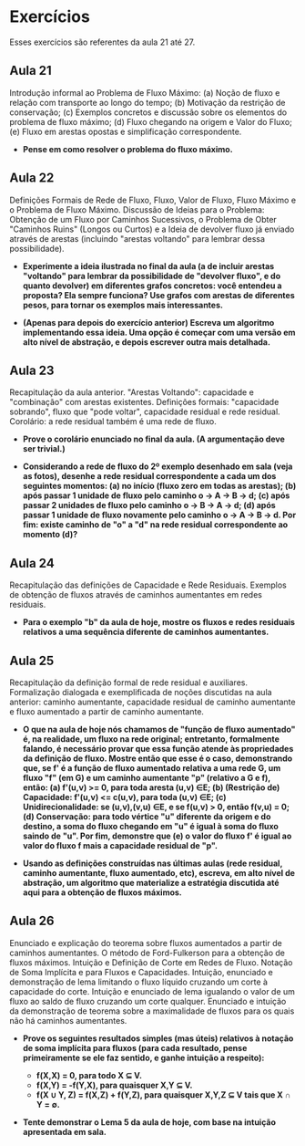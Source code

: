 # Exercícios

Esses exercícios são referentes da aula 21 até 27.

## Aula 21

Introdução informal ao Problema de Fluxo Máximo: (a) Noção de fluxo e relação com transporte ao longo do tempo; (b) Motivação da restrição de conservação; (c) Exemplos concretos e discussão sobre os elementos do problema de fluxo máximo; (d) Fluxo chegando na origem e Valor do Fluxo; (e) Fluxo em arestas opostas e simplificação correspondente.

- **Pense em como resolver o problema do fluxo máximo.**

## Aula 22

Definições Formais de Rede de Fluxo, Fluxo, Valor de Fluxo, Fluxo Máximo e o Problema de Fluxo Máximo.
Discussão de Ideias para o Problema: Obtenção de um Fluxo por Caminhos Sucessivos, o Problema de Obter "Caminhos Ruins" (Longos ou Curtos) e a Ideia de devolver fluxo já enviado através de arestas (incluindo "arestas voltando" para lembrar dessa possibilidade).

- **Experimente a ideia ilustrada no final da aula (a de incluir arestas "voltando" para lembrar da possibilidade de "devolver fluxo", e do quanto devolver) em diferentes grafos concretos: você entendeu a proposta? Ela sempre funciona? Use grafos com arestas de diferentes pesos, para tornar os exemplos mais interessantes.**

- **(Apenas para depois do exercício anterior) Escreva um algoritmo implementando essa ideia. Uma opção é começar com uma versão em alto nível de abstração, e depois escrever outra mais detalhada.**

## Aula 23

Recapitulação da aula anterior.
"Arestas Voltando": capacidade e "combinação" com arestas existentes.
Definições formais: "capacidade sobrando", fluxo que "pode voltar", capacidade residual e rede residual.
Corolário: a rede residual também é uma rede de fluxo.

- **Prove o corolário enunciado no final da aula. (A argumentação deve ser trivial.)**

- **Considerando a rede de fluxo do 2º exemplo desenhado em sala (veja as fotos), desenhe a rede residual correspondente a cada um dos seguintes momentos: (a) no início (fluxo zero em todas as arestas); (b) após passar 1 unidade de fluxo pelo caminho o -> A -> B -> d; (c) após passar 2 unidades de fluxo pelo caminho o -> B -> A -> d; (d) após passar 1 unidade de fluxo novamente pelo caminho o -> A -> B -> d. Por fim: existe caminho de "o" a "d" na rede residual correspondente ao momento (d)?**

## Aula 24

Recapitulação das definições de Capacidade e Rede Residuais.
Exemplos de obtenção de fluxos através de caminhos aumentantes em redes residuais.

- **Para o exemplo "b" da aula de hoje, mostre os fluxos e redes residuais relativos a uma sequência diferente de caminhos aumentantes.**

## Aula 25

Recapitulação da definição formal de rede residual e auxiliares.
Formalização dialogada e exemplificada de noções discutidas na aula anterior: caminho aumentante, capacidade residual de caminho aumentante e fluxo aumentado a partir de caminho aumentante.

- **O que na aula de hoje nós chamamos de "função de fluxo aumentado" é, na realidade, um fluxo na rede original; entretanto, formalmente falando, é necessário provar que essa função atende às propriedades da definição de fluxo. Mostre então que esse é o caso, demonstrando que, se f' é a função de fluxo aumentado relativa a uma rede G, um fluxo "f" (em G) e um caminho aumentante "p" (relativo a G e f), então: (a) f'(u,v) >= 0, para toda aresta (u,v) ∈E; (b) (Restrição de) Capacidade: f'(u,v) <= c(u,v), para toda (u,v) ∈E; (c) Unidirecionalidade: se (u,v),(v,u) ∈E, e se f(u,v) > 0, então f(v,u) = 0; (d) Conservação: para todo vértice "u" diferente da origem e do destino, a soma do fluxo chegando em "u" é igual à soma do fluxo saindo de "u". Por fim, demonstre que (e) o valor do fluxo f' é igual ao valor do fluxo f mais a capacidade residual de "p".**

- **Usando as definições construídas nas últimas aulas (rede residual, caminho aumentante, fluxo aumentado, etc), escreva, em alto nível de abstração, um algoritmo que materialize a estratégia discutida até aqui para a obtenção de fluxos máximos.**

## Aula 26

Enunciado e explicação do teorema sobre fluxos aumentados a partir de caminhos aumentantes.
O método de Ford-Fulkerson para a obtenção de fluxos máximos.
Intuição e Definição de Corte em Redes de Fluxo.
Notação de Soma Implícita e para Fluxos e Capacidades.
Intuição, enunciado e demonstração de lema limitando o fluxo líquido cruzando um corte à capacidade do corte.
Intuição e enunciado de lema igualando o valor de um fluxo ao saldo de fluxo cruzando um corte qualquer.
Enunciado e intuição da demonstração de teorema sobre a maximalidade de fluxos para os quais não há caminhos aumentantes.

- **Prove os seguintes resultados simples (mas úteis) relativos à notação de soma implícita para fluxos (para cada resultado, pense primeiramente se ele faz sentido, e ganhe intuição a respeito):**

    - **f(X,X) = 0, para todo X ⊆ V.**
    - **f(X,Y) = -f(Y,X), para quaisquer X,Y ⊆ V.**
    - **f(X ∪ Y, Z) = f(X,Z) + f(Y,Z), para quaisquer X,Y,Z ⊆ V tais que X ∩ Y = ∅.**

- **Tente demonstrar o Lema 5 da aula de hoje, com base na intuição apresentada em sala.**
